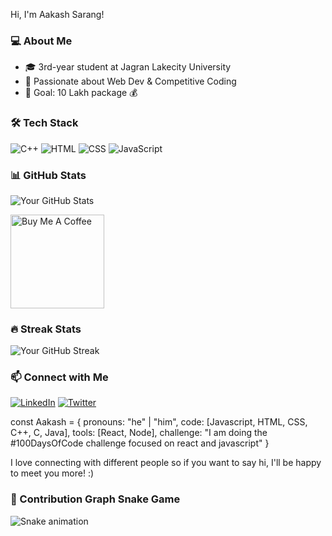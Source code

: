 Hi, I'm Aakash Sarang!

### 💻 About Me
- 🎓 3rd-year student at Jagran Lakecity University 
- 🚀 Passionate about Web Dev & Competitive Coding
- 🎯 Goal: 10 Lakh package 💰

### 🛠️ Tech Stack
![C++](https://img.shields.io/badge/-C++-blue?style=flat-square&logo=cplusplus)
![HTML](https://img.shields.io/badge/-HTML-orange?style=flat-square&logo=html5)
![CSS](https://img.shields.io/badge/-CSS-blue?style=flat-square&logo=css3)
![JavaScript](https://img.shields.io/badge/-JavaScript-yellow?style=flat-square&logo=javascript)

### 📊 GitHub Stats
![Your GitHub Stats](https://github-readme-stats.vercel.app/api?username=oggigachad&show_icons=true&theme=dark)


<a href="https://www.buymeacoffee.com/oggigachad" target="_blank"><img src="https://cdn.buymeacoffee.com/buttons/v2/default-red.png" alt="Buy Me A Coffee" width="150" ></a>

### 🔥 Streak Stats
![Your GitHub Streak](https://github-readme-streak-stats.herokuapp.com/?user=oggigachad&theme=dark)

### 📫 Connect with Me
[![LinkedIn](https://img.shields.io/badge/-LinkedIn-blue?style=flat-square&logo=linkedin)](https://www.linkedin.com/in/aakash-sarang-38b681263/)
[![Twitter](https://img.shields.io/badge/-Twitter-blue?style=flat-square&logo=twitter)](https://x.com/Aakash83864282)

const Aakash = {
  pronouns: "he" | "him",
  code: [Javascript, HTML, CSS, C++, C, Java],
  tools: [React, Node],
 challenge: "I am doing the #100DaysOfCode challenge focused on react and javascript"
}

I love connecting with different people so if you want to say hi, I'll be happy to meet you more! :)

### 🐍 Contribution Graph Snake Game  

![Snake animation](https://github.com/oggigachad/oggigachad/blob/output/github-contribution-grid-snake.svg)




